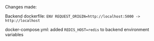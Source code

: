 Changes made:

Backend dockerfile: `ENV REQUEST_ORIGIN=http://localhost:5000 -> http://localhost`

docker-compose.yml: added `REDIS_HOST=redis` to backend environment variables